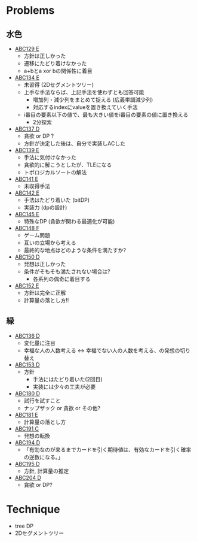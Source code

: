 # Problems
## 水色
- [ABC129 E](https://atcoder.jp/contests/abc129/tasks/abc129_e)
  - 方針は正しかった
  - 遷移にたどり着けなかった
  - a+bとa xor bの関係性に着目
- [ABC134 E](https://atcoder.jp/contests/abc134/tasks/abc134_e)
  - 未習得 (2Dセグメントツリー)
  - 上手な手法ならば、上記手法を使わずとも回答可能
    - 増加列・減少列をまとめて捉える (広義単調減少列)
    - 対応するindexにvalueを置き換えていく手法
  - i番目の要素以下の値で、最も大きい値をi番目の要素の値に置き換える
    - 2分探索
- [ABC137 D](https://atcoder.jp/contests/abc137/tasks/abc137_d)
  - 貪欲 or DP ?
  - 方針が決定した後は、自分で実装しACした
- [ABC139 E](https://atcoder.jp/contests/abc139/tasks/abc139_e)
  - 手法に気付けなかった
  - 貪欲的に解こうとしたが、TLEになる
  - トポロジカルソートの解法
- [ABC141 E](https://atcoder.jp/contests/abc141/tasks/abc141_e)
  - 未収得手法
- [ABC142 E](https://atcoder.jp/contests/abc142/tasks/abc142_e)
  - 手法はたどり着いた (bitDP)
  - 実装力 (dpの設計)
- [ABC145 E](https://atcoder.jp/contests/abc145/tasks/abc145_e)
  - 特殊なDP (貪欲が関わる最適化が可能)
- [ABC148 F](https://atcoder.jp/contests/abc148/tasks/abc148_f)
  - ゲーム問題
  - 互いの立場から考える
  - 最終的な地点はどのような条件を満たすか?
- [ABC150 D](https://atcoder.jp/contests/abc150/tasks/abc150_d)
  - 発想は正しかった
  - 条件がそもそも満たされない場合は?
    - 各系列の偶奇に着目する
- [ABC152 E](https://atcoder.jp/contests/abc152/tasks/abc152_e)
  - 方針は完全に正解
  - 計算量の落とし方!!
## 緑
- [ABC136 D](https://atcoder.jp/contests/abc140/tasks/abc140_d)
  - 変化量に注目
  - 幸福な人の人数考える <-> 幸福でない人の人数を考える、の発想の切り替え
- [ABC153 D](https://atcoder.jp/contests/abc153/tasks/abc153_e)
  - 方針
    - 手法にはたどり着いた(2回目)
    - 実装には少々の工夫が必要
- [ABC180 D](https://atcoder.jp/contests/abc180/tasks/abc180_d)
  - 試行を試すこと
  - ナップザック or 貪欲 or その他?
- [ABC181 E](https://atcoder.jp/contests/abc181/tasks/abc181_e)
  - 計算量の落とし方
- [ABC191 C](https://atcoder.jp/contests/abc191/tasks/abc191_c)
  - 発想の転換
- [ABC194 D](https://atcoder.jp/contests/abc194/tasks/abc194_d)
  - 「有効なのが来るまでカードを引く期待値は、有効なカードを引く確率の逆数になる。」
- [ABC195 D](https://atcoder.jp/contests/abc195/tasks/abc195_d)
  - 方針, 計算量の推定
- [ABC204 D](https://atcoder.jp/contests/abc204/tasks/abc204_d)
  - 貪欲 or DP?
  

# Technique
- tree DP
- 2Dセグメントツリー
